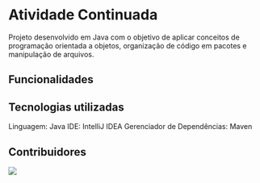 # Atividade Continuada
Projeto desenvolvido em Java com o objetivo de aplicar conceitos de programação orientada a objetos, organização de código em pacotes e manipulação de arquivos.

## Funcionalidades

## Tecnologias utilizadas
Linguagem: Java
IDE: IntelliJ IDEA
Gerenciador de Dependências: Maven

## Contribuidores
<a href="https://github.com/claranevess/AtividadeContinuada/graphs/contributors">
  <img src="https://contrib.rocks/image?repo=claranevess/AtividadeContinuada" />
</a>
